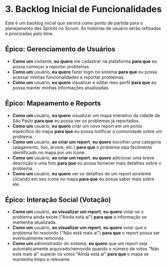 # 3. Backlog Inicial de Funcionalidades

Este é um backlog inicial que servirá como ponto de partida para o planejamento das Sprints no Scrum. As histórias de usuário serão refinadas e priorizadas pelo time.

## Épico: Gerenciamento de Usuários

*   **Como um** visitante, **eu quero** me cadastrar na plataforma **para que** eu possa começar a reportar problemas.
*   **Como um** usuário, **eu quero** fazer login no sistema **para que** eu possa acessar minhas funcionalidades e reportar problemas.
*   **Como um** usuário, **eu quero** visualizar e editar meu perfil **para que** eu possa manter minhas informações atualizadas.

## Épico: Mapeamento e Reports

*   **Como um** usuário, **eu quero** visualizar um mapa interativo da cidade de São Paulo **para que** eu possa ver os problemas já reportados.
*   **Como um** usuário, **eu quero** criar um novo report em um ponto específico do mapa **para que** eu possa notificar a comunidade sobre um problema.
*   **Como um** usuário, **ao criar um report**, **eu quero** escolher uma categoria (alagamento, lixo, árvore, etc.) **para que** o problema seja facilmente identificado no mapa por um ícone.
*   **Como um** usuário, **ao criar um report**, **eu quero** adicionar uma breve descrição e uma foto **para que** eu possa fornecer mais detalhes sobre o problema.
*   **Como um** usuário, **eu quero** ver os detalhes de um report existente clicando em seu ícone no mapa **para que** eu possa saber mais sobre ele.

## Épico: Interação Social (Votação)

*   **Como um** usuário, **ao visualizar um report**, **eu quero** votar se o problema ainda existe ("Ainda está aí") **para que** a informação se mantenha atualizada.
*   **Como um** usuário, **ao visualizar um report**, **eu quero** votar que o problema foi resolvido ("Não está mais aí") **para que** o report possa ser eventualmente removido.
*   **Como um** administrador do sistema, **eu quero** que um report seja automaticamente arquivado/removido quando o número de votos "Não está mais aí" superar os votos "Ainda está aí" **para que** o mapa se mantenha limpo e relevante.
